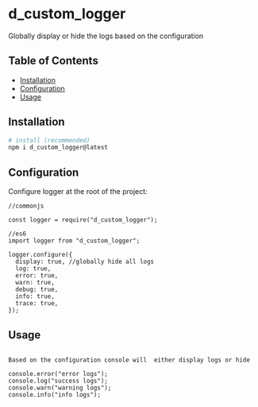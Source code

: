 # d_custom_logger

Globally display or hide the logs based on the configuration

## Table of Contents

- [Installation](#installation)
- [Configuration](#Configuration)
- [Usage](#Usage)

## Installation

```bash
# install (recommended)
npm i d_custom_logger@latest
```

## Configuration

Configure logger at the root of the project:

```dosini
//commonjs

const logger = require("d_custom_logger");

//es6
import logger from "d_custom_logger";

logger.configure({
  display: true, //globally hide all logs
  log: true,
  error: true,
  warn: true,
  debug: true,
  info: true,
  trace: true,
});

```

## Usage

```dosini

Based on the configuration console will  either display logs or hide

console.error("error logs");
console.log("success logs");
console.warn("warning logs");
console.info("info logs");


```
